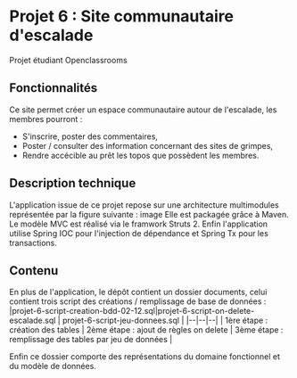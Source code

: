 
# Projet 6 : Site communautaire d'escalade
Projet étudiant Openclassrooms

## Fonctionnalités
Ce site permet créer un espace communautaire autour de l'escalade, les membres pourront :

 - S'inscrire, poster des commentaires,
 - Poster / consulter des information concernant des sites de grimpes,
 - Rendre accécible au prêt les topos que possèdent les membres.

## Description technique
L'application issue de ce projet repose sur une architecture multimodules représentée par la figure suivante : image
Elle est packagée grâce à Maven. Le modèle MVC est réalisé via le framwork Struts 2. Enfin l'application utilise Spring IOC pour l'injection de dépendance et Spring Tx pour les transactions.

## Contenu
En plus de l'application, le dépôt contient un dossier documents, celui contient trois script des créations / remplissage de base de données :
|projet-6-script-creation-bdd-02-12.sql|projet-6-script-on-delete-escalade.sql | projet-6-script-jeu-donnees.sql |
|--|--|--|
| 1ère étape : création des tables | 2ème étape : ajout de règles on delete  | 3ème étape : remplissage des tables par jeu de données |
 
Enfin ce dossier comporte des représentations du domaine fonctionnel et du modèle de données.